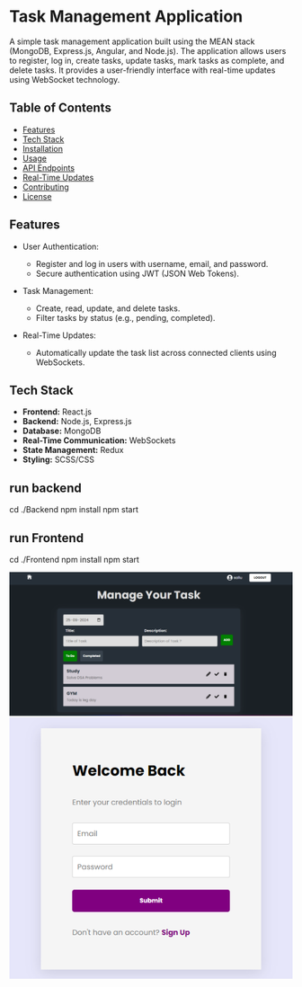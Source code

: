 # Task Management Application

A simple task management application built using the MEAN stack (MongoDB, Express.js, Angular, and Node.js). The application allows users to register, log in, create tasks, update tasks, mark tasks as complete, and delete tasks. It provides a user-friendly interface with real-time updates using WebSocket technology.

## Table of Contents

- [Features](#features)
- [Tech Stack](#tech-stack)
- [Installation](#installation)
- [Usage](#usage)
- [API Endpoints](#api-endpoints)
- [Real-Time Updates](#real-time-updates)
- [Contributing](#contributing)
- [License](#license)

## Features

- User Authentication: 
  - Register and log in users with username, email, and password.
  - Secure authentication using JWT (JSON Web Tokens).
  
- Task Management: 
  - Create, read, update, and delete tasks.
  - Filter tasks by status (e.g., pending, completed).

- Real-Time Updates: 
  - Automatically update the task list across connected clients using WebSockets.

## Tech Stack

- **Frontend:** React.js
- **Backend:** Node.js, Express.js
- **Database:** MongoDB
- **Real-Time Communication:** WebSockets
- **State Management:** Redux
- **Styling:** SCSS/CSS

## run backend

cd ./Backend
npm install
npm start

## run Frontend
cd ./Frontend
npm install
npm start


![Description of the image](images/ss1.png)
![Description of the image](images/ss2.png)

